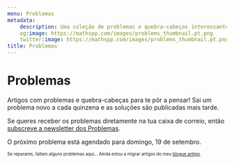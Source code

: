 ```yaml
---
menu: Problemas
metadata:
    description: Uma coleção de problemas e quebra-cabeças interessantes, com um problema novo a cada quinze dias.
    og:image: https://mathspp.com/images/problems_thumbnail.pt.png
    twitter:image: https://mathspp.com/images/problems_thumbnail.pt.png
title: Problemas
---
```


# Problemas

Artigos com problemas e quebra-cabeças para te pôr a pensar! Sai um problema novo a cada quinzena e as soluções são publicadas mais tarde.

Se queres receber os problemas diretamente na tua caixa de correio, então [subscreve a newsletter dos Problemas](https://mathspp.com/subscribe).

O próximo problema está agendado para domingo, 19 de setembro.

<sub><sup>Se reparares, faltam alguns problemas aqui... Ainda estou a migrar artigos do meu [blogue antigo](http://mathspp.blogspot.com).</sup></sub>
